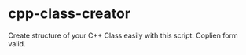 # cpp-class-creator
Create structure of your C++ Class easily with this script. Coplien form valid.
